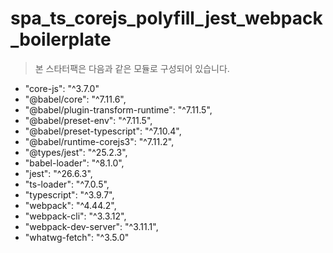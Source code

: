 # spa_ts_corejs_polyfill_jest_webpack_boilerplate

> 본 스타터팩은 다음과 같은 모듈로 구성되어 있습니다.

- "core-js": "^3.7.0"
- "@babel/core": "^7.11.6",
- "@babel/plugin-transform-runtime": "^7.11.5",
- "@babel/preset-env": "^7.11.5",
- "@babel/preset-typescript": "^7.10.4",
- "@babel/runtime-corejs3": "^7.11.2",
- "@types/jest": "^25.2.3",
- "babel-loader": "^8.1.0",
- "jest": "^26.6.3",
- "ts-loader": "^7.0.5",
- "typescript": "^3.9.7",
- "webpack": "^4.44.2",
- "webpack-cli": "^3.3.12",
- "webpack-dev-server": "^3.11.1",
- "whatwg-fetch": "^3.5.0"
